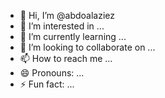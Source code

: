 - 👋 Hi, I’m @abdoalaziez
- 👀 I’m interested in ...
- 🌱 I’m currently learning ...
- 💞️ I’m looking to collaborate on ...
- 📫 How to reach me ...
- 😄 Pronouns: ...
- ⚡ Fun fact: ...

<!---
abdoalaziez/abdoalaziez is a ✨ special ✨ repository because its `README.md` (this file) appears on your GitHub profile.
You can click the Preview link to take a look at your changes.
--->
